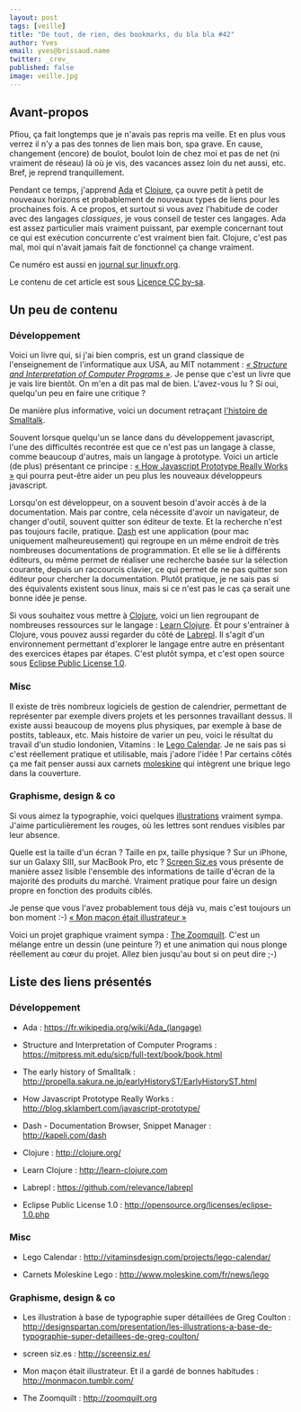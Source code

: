 ```yaml
---
layout: post
tags: [veille]
title: "De tout, de rien, des bookmarks, du bla bla #42"
author: Yves
email: yves@brissaud.name
twitter: _crev_
published: false
image: veille.jpg
---
```




## Avant-propos

Pfiou, ça fait longtemps que je n'avais pas repris ma veille. Et en plus vous verrez il n'y a pas des tonnes de lien mais bon, spa grave. En cause, changement (encore) de boulot, boulot loin de chez moi et pas de net (ni vraiment de réseau) là où je vis, des vacances assez loin du net aussi, etc. Bref, je reprend tranquillement.

Pendant ce temps, j'apprend [Ada][] et [Clojure][clojure], ça ouvre petit à petit de nouveaux horizons et probablement de nouveaux types de liens pour les prochaines fois. A ce propos, et surtout si vous avez l'habitude de coder avec des langages _classiques_, je vous conseil de tester ces langages. Ada est assez particulier mais vraiment puissant, par exemple concernant tout ce qui est exécution concurrente c'est vraiment bien fait. Clojure, c'est pas mal, moi qui n'avait jamais fait de fonctionnel ça change vraiment.

Ce numéro est aussi en [journal sur linuxfr.org]().

Le contenu de cet article est sous [Licence CC by-sa](http://creativecommons.org/licenses/by-sa/3.0/deed.fr).

## Un peu de contenu

### Développement

Voici un livre qui, si j'ai bien compris, est un grand classique de l'enseignement de l'informatique aux USA, au MIT notamment : [_« Structure and Interpretation of Computer Programs »_][mitbook]. Je pense que c'est un livre que je vais lire bientôt. On m'en a dit pas mal de bien. L'avez-vous lu ? Si oui, quelqu'un peu en faire une critique ?

De manière plus informative, voici un document retraçant [l'histoire de Smalltalk][smalltalk].

Souvent lorsque quelqu'un se lance dans du développement javascript, l'une des difficultés recontrée est que ce n'est pas un langage à classe, comme beaucoup d'autres, mais un langage à prototype. Voici un article (de plus) présentant ce principe : [« How Javascript Prototype Really Works »][jsproto] qui pourra peut-être aider un peu plus les nouveaux développeurs javascript.

Lorsqu'on est développeur, on a souvent besoin d'avoir accès à de la documentation. Mais par contre, cela nécessite d'avoir un navigateur, de changer d'outil, souvent quitter son éditeur de texte. Et la recherche n'est pas toujours facile, pratique. [Dash][dash] est une application (pour mac uniquement malheureusement) qui regroupe en un même endroit de très nombreuses documentations de programmation. Et elle se lie à différents éditeurs, ou même permet de réaliser une recherche basée sur la sélection courante, depuis un raccourcis clavier, ce qui permet de ne pas quitter son éditeur pour chercher la documentation. Plutôt pratique, je ne sais pas si des équivalents existent sous linux, mais si ce n'est pas le cas ça serait une bonne idée je pense.

Si vous souhaitez vous mettre à [Clojure][clojure], voici un lien regroupant de nombreuses ressources sur le langage : [Learn Clojure][learnclojure]. Et pour s'entrainer à Clojure, vous pouvez aussi regarder du côté de [Labrepl][labrepl]. Il s'agit d'un environnement permettant d'explorer le langage entre autre en présentant des exercices étapes par étapes. C'est plutôt sympa, et c'est open source sous [Eclipse Public License 1.0][epl].

### Misc

Il existe de très nombreux logiciels de gestion de calendrier, permettant de représenter par exemple divers projets et les personnes travaillant dessus. Il existe aussi beaucoup de moyens plus physiques, par exemple à base de postits, tableaux, etc. Mais histoire de varier un peu, voici le résultat du travail d'un studio londonien, Vitamins : le [Lego Calendar][legocalendar]. Je ne sais pas si c'est réellement pratique et utilisable, mais j'adore l'idée ! Par certains côtés ça me fait penser aussi aux carnets [moleskine][] qui intègrent une brique lego dans la couverture.

### Graphisme, design & co

Si vous aimez la typographie, voici quelques [illustrations][illutypo] vraiment sympa. J'aime particulièrement les rouges, où les lettres sont rendues visibles par leur absence.

Quelle est la taille d'un écran ? Taille en px, taille physique ? Sur un iPhone, sur un Galaxy SIII, sur MacBook Pro, etc ? [Screen Siz.es][screensizes] vous présente de manière assez lisible l'ensemble des informations de taille d'écran de la majorité des produits du marché. Vraiment pratique pour faire un design propre en fonction des produits ciblés.

Je pense que vous l'avez probablement tous déjà vu, mais c'est toujours un bon moment :-) [« Mon maçon était illustrateur »][macon]

Voici un projet graphique vraiment sympa : [The Zoomquilt][zoomquilt]. C'est un mélange entre un dessin (une peinture ?) et une animation qui nous plonge réellement au cœur du projet. Allez bien jusqu'au bout si on peut dire ;-)

## Liste des liens présentés

### Développement

[Ada]: https://fr.wikipedia.org/wiki/Ada_(langage) "Ada"
* Ada : <https://fr.wikipedia.org/wiki/Ada_(langage)>

[mitbook]: https://mitpress.mit.edu/sicp/full-text/book/book.html "MIT Book"
* Structure and Interpretation of Computer Programs : <https://mitpress.mit.edu/sicp/full-text/book/book.html>

[smalltalk]: http://propella.sakura.ne.jp/earlyHistoryST/EarlyHistoryST.html "The early history of Smalltalk"
* The early history of Smalltalk : <http://propella.sakura.ne.jp/earlyHistoryST/EarlyHistoryST.html>

[jsproto]: http://blog.sklambert.com/javascript-prototype/ "How Javascript Prototype Really Works"
* How Javascript Prototype Really Works : <http://blog.sklambert.com/javascript-prototype/>

[dash]: http://kapeli.com/dash "Dash - Documentation Browser, Snippet Manager"
* Dash - Documentation Browser, Snippet Manager : <http://kapeli.com/dash>

[clojure]: http://clojure.org/ "Clojure"
* Clojure : <http://clojure.org/>

[learnclojure]: http://learn-clojure.com "Learn Clojure"
* Learn Clojure : <http://learn-clojure.com>

[labrepl]: https://github.com/relevance/labrepl "Labrepl"
* Labrepl : <https://github.com/relevance/labrepl>

[epl]: http://opensource.org/licenses/eclipse-1.0.php "Eclipse Public License 1.0"
* Eclipse Public License 1.0 : <http://opensource.org/licenses/eclipse-1.0.php>

### Misc

[legocalendar]: http://vitaminsdesign.com/projects/lego-calendar/ "Lego Calendar"
* Lego Calendar : <http://vitaminsdesign.com/projects/lego-calendar/>

[moleskine]: http://www.moleskine.com/fr/news/lego "Carnet Moleskine Lego"
* Carnets Moleskine Lego : <http://www.moleskine.com/fr/news/lego>


### Graphisme, design & co

[illutypo]: http://designspartan.com/presentation/les-illustrations-a-base-de-typographie-super-detaillees-de-greg-coulton/ "Les illustration à base de typographie super détaillées de Greg Coulton"
* Les illustration à base de typographie super détaillées de Greg Coulton : <http://designspartan.com/presentation/les-illustrations-a-base-de-typographie-super-detaillees-de-greg-coulton/>

[screensizes]: http://screensiz.es/ "screen siz.es"
* screen siz.es : <http://screensiz.es/>

[macon]: http://monmacon.tumblr.com/ "Mon maçon était illustrateur. Et il a gardé de bonnes habitudes"
* Mon maçon était illustrateur. Et il a gardé de bonnes habitudes : <http://monmacon.tumblr.com/>

[zoomquilt]: http://zoomquilt.org "The Zoomquilt"
* The Zoomquilt : <http://zoomquilt.org>

